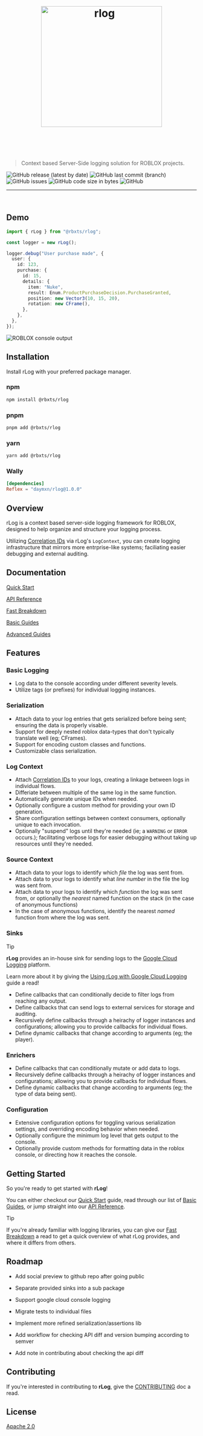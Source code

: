 <h1 align="center">
 <br>
 <br>
<img width="320" src="./static/logo.svg" alt="rlog"/>
 <br>
 <br>
 <br>
</h1>

> Context based Server-Side logging solution for ROBLOX projects.

![GitHub release (latest by date)](https://img.shields.io/github/v/release/daymxn/rlog?style=flat-square)
![GitHub last commit (branch)](https://img.shields.io/github/last-commit/daymxn/rlog/main?style=flat-square)
![GitHub issues](https://img.shields.io/github/issues/daymxn/rlog?style=flat-square)
![GitHub code size in bytes](https://img.shields.io/github/languages/code-size/daymxn/rlog?style=flat-square)
![GitHub](https://img.shields.io/github/license/daymxn/rlog?style=flat-square)

---

<br>

## Demo

```ts
import { rLog } from "@rbxts/rlog";

const logger = new rLog();

logger.debug("User purchase made", {
  user: {
    id: 123,
    purchase: {
      id: 15,
      details: {
        item: "Nuke",
        result: Enum.ProductPurchaseDecision.PurchaseGranted,
        position: new Vector3(10, 15, 20),
        rotation: new CFrame(),
      },
    },
  },
});
```

![ROBLOX console output](./static/demo-output.png)

## Installation

Install rLog with your preferred package manager.

### npm

```sh
npm install @rbxts/rlog
```

### pnpm

```sh
pnpm add @rbxts/rlog
```

### yarn

```sh
yarn add @rbxts/rlog
```

### Wally

```toml
[dependencies]
Reflex = "daymxn/rlog@1.0.0"
```

## Overview

rLog is a context based server-side logging framework for ROBLOX, designed to help organize and structure your logging process.

Utilizing [Correlation IDs](https://microsoft.github.io/code-with-engineering-playbook/observability/correlation-id/) via rLog's `LogContext`, you can create logging infrastructure that mirrors more entrprise-like systems; faciliating easier debugging and external auditing.

## Documentation

[Quick Start](https://rlog.daymxn.com/docs/quick-start)

[API Reference](https://rlog.daymxn.com/docs/api)

[Fast Breakdown](https://rlog.daymxn.com/docs/fast-breakdown)

[Basic Guides](https://rlog.daymxn.com/docs/category/guides)

[Advanced Guides](https://rlog.daymxn.com/docs/category/advanced-guides)

## Features

### Basic Logging

- Log data to the console according under different severity levels.
- Utilize tags (or prefixes) for individual logging instances.

### Serialization

- Attach data to your log entries that gets serialized before being sent; ensuring the data is properly visable.
- Support for deeply nested roblox data-types that don't typically translate well (eg; CFrames).
- Support for encoding custom classes and functions.
- Customizable class serialization.

### Log Context

- Attach [Correlation IDs](https://microsoft.github.io/code-with-engineering-playbook/observability/correlation-id/) to your logs, creating a linkage between logs in individual flows.
- Differiate between multiple of the same log in the same function.
- Automatically generate unique IDs when needed.
- Optionally configure a custom method for providing your own ID generation.
- Share configuration settings between context consumers, optionally unique to each invocation.
- Optionally "suspend" logs until they're needed (ie; a `WARNING` or `ERROR` occurs.); facilitating verbose logs for easier debugging without taking up resources until they're needed.

### Source Context

- Attach data to your logs to identify which *file* the log was sent from.
- Attach data to your logs to identify what *line number* in the file the log was sent from.
- Attach data to your logs to identify which *function* the log was sent from, or optionally the *nearest* named function on the stack (in the case of anonymous functions)
- In the case of anonymous functions, identify the nearest *named* function from where the log was sent.

### Sinks

> [!TIP]
> **rLog** provides an in-house sink for sending logs to the [Google Cloud Logging](https://cloud.google.com/logging) platform.
>
> Learn more about it by giving the [Using rLog with Google Cloud Logging](http://localhost:3000/rlog/docs/advanced/google-cloud-logging) guide a read!

- Define callbacks that can conditionally decide to filter logs from reaching any output.
- Define callbacks that can send logs to external services for storage and auditing.
- Recursively define callbacks through a heirachy of logger instances and configurations; allowing you to provide callbacks for individual flows.
- Define dynamic callbacks that change according to arguments (eg; the player).

### Enrichers

- Define callbacks that can conditionally mutate or add data to logs.
- Recursively define callbacks through a heirachy of logger instances and configurations; allowing you to provide callbacks for individual flows.
- Define dynamic callbacks that change according to arguments (eg; the type of data being sent).

### Configuration

- Extensive configuration options for toggling various serialization settings, and overriding encoding behavior when needed.
- Optionally configure the minimum log level that gets output to the console.
- Optionally provide custom methods for formatting data in the roblox console, or directing how it reaches the console.

## Getting Started

So you're ready to get started with **rLog**!

You can either checkout our [Quick Start](https://rlog.daymxn.com/docs/quick-start) guide, read through our list of [Basic Guides](https://rlog.daymxn.com/docs/category/guides), or jump straight into our [API Reference](https://rlog.daymxn.com/docs/api).

> [!TIP]
> If you're already familiar with logging libraries, you can give our [Fast Breakdown](https://rlog.daymxn.com/docs/fast-breakdown) a read to get a quick overview of what rLog provides, and where it differs from others.

## Roadmap

- Add social preview to github repo after going public

- Separate provided sinks into a sub package
- Support google cloud console logging
- Migrate tests to individual files
- Implement more refined serialization/assertions lib
- Add workflow for checking API diff and version bumping according to semver
- Add note in contributing about checking the api diff

## Contributing

If you're interested in contributing to **rLog**, give the [CONTRIBUTING](CONTRIBUTING.md) doc a read.

## License

[Apache 2.0](/LICENSE)
